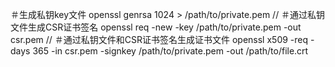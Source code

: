 ＃生成私钥key文件
openssl genrsa 1024 > /path/to/private.pem
//
＃通过私钥文件生成CSR证书签名
openssl req -new -key /path/to/private.pem -out csr.pem
//
＃通过私钥文件和CSR证书签名生成证书文件
openssl x509 -req -days 365 -in csr.pem -signkey /path/to/private.pem -out /path/to/file.crt
